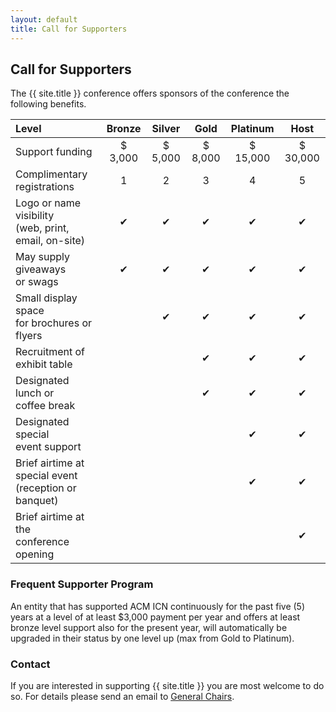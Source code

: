 ```yaml
---
layout: default
title: Call for Supporters
---
```


## Call for Supporters

The {{ site.title }} conference offers sponsors of the conference the following benefits.

| Level           | Bronze   | Silver  | Gold | Platinum | Host |
|:--------------- |:--------:|:-------:|:----:|:--------:|:----:|
| Support funding | $ 3,000  | $ 5,000 | $ 8,000 | $ 15,000  | $ 30,000 |
| Complimentary registrations| 1 | 2 | 3 | 4 | 5 |
| Logo or name visibility <br> (web, print, email, on-site) | &#10004; | &#10004; | &#10004; | &#10004; | &#10004; |
| May supply giveaways <br> or swags | &#10004; | &#10004; | &#10004; | &#10004; | &#10004; |
| Small display space <br> for brochures or flyers | | &#10004; | &#10004; | &#10004; | &#10004; |
| Recruitment of exhibit table | | | &#10004; | &#10004; | &#10004; |
| Designated lunch or <br> coffee break | | | &#10004; | &#10004; | &#10004; |
| Designated special <br> event support | | | | &#10004; | &#10004; |
| Brief airtime at special event <br> (reception or banquet) | | | | &#10004; | &#10004; | 
| Brief airtime at the <br> conference opening | | | | | &#10004; | 

### Frequent Supporter Program

An entity that has supported ACM ICN continuously for the past five (5) years at a level of at least $3,000 payment per year and offers at least bronze level support also for the present year, will automatically be upgraded in their status by one level up (max from Gold to Platinum).

### Contact

If you are interested in supporting {{ site.title }} you are most welcome to do so.
For details please send an email to <a href="mailto:t.schmidt@haw-hamburg.de,mailto:jan.seedorf@hft-stuttgart.de">General Chairs</a>.
 
